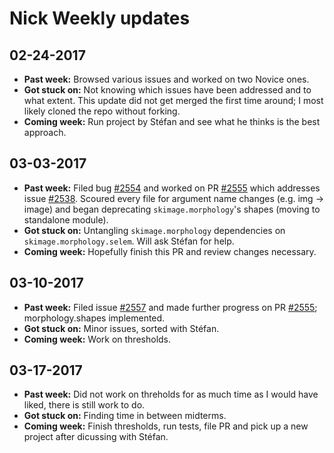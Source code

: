 # Nick Weekly updates

## 02-24-2017

- **Past week:** Browsed various issues and worked on two Novice ones.
- **Got stuck on:** Not knowing which issues have been addressed and to what
	extent. This update did not get merged the first time around; I most
	likely cloned the repo without forking.
- **Coming week:** Run project by Stéfan and see what he thinks is the best
	approach.

## 03-03-2017

- **Past week:** Filed bug [#2554](https://github.com/scikit-image/scikit-image/issues/2554) 
	and worked on PR [#2555](https://github.com/scikit-image/scikit-image/pull/2555)
	which addresses issue [#2538](https://github.com/scikit-image/scikit-image/issues/2538).
	Scoured every file for argument name changes (e.g. img -> image) and began
	deprecating `skimage.morphology`'s shapes (moving to standalone module).
- **Got stuck on:** Untangling `skimage.morphology` dependencies on
	`skimage.morphology.selem`. Will ask Stéfan for help.
- **Coming week:** Hopefully finish this PR and review changes necessary.

## 03-10-2017

- **Past week:** Filed issue [#2557](https://github.com/scikit-image/scikit-image/issues/2557)
and made further progress on PR [#2555](https://github.com/scikit-image/scikit-image/pull/2555);
morphology.shapes implemented.
- **Got stuck on:** Minor issues, sorted with Stéfan.
- **Coming week:** Work on thresholds.

## 03-17-2017

- **Past week:** Did not work on threholds for as much time as I would have
liked, there is still work to do.
- **Got stuck on:** Finding time in between midterms.
- **Coming week:** Finish thresholds, run tests, file PR and pick up a new
project after dicussing with Stéfan.
